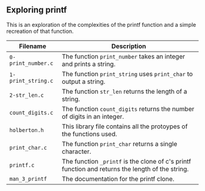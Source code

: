 ## Exploring printf ##

This is an exploration of the complexities of the printf function
and a simple recreation of that function.

| **Filename** | **Description** |
|--------------|-----------------|
| `0-print_number.c` | The function `print_number` takes an integer and prints a string. |
| `1-print_string.c` | The function `print_string` uses `print_char` to output a string. |
| `2-str_len.c` | The function `str_len` returns the length of a string.|
| `count_digits.c`| The function `count_digits` returns the number of digits in an integer. |
| `holberton.h` | This library file contains all the protoypes of the functions used. |
| `print_char.c` | The function `print_char` returns a single character. |
| `printf.c` | The function `_printf` is the clone of c's printf function and returns the length of the string. |
|`man_3_printf` | The documentation for the printf clone. |
